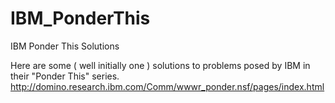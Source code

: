IBM_PonderThis
==============

IBM Ponder This Solutions

Here are some ( well initially one ) solutions to problems posed by IBM in their "Ponder This" series.
http://domino.research.ibm.com/Comm/wwwr_ponder.nsf/pages/index.html
